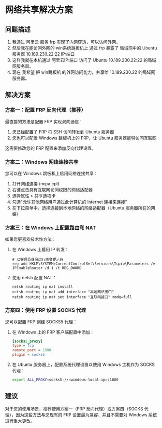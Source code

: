 # 网络共享解决方案

## 问题描述

1. 我通过 阿里云 服务 frp 实现了内网穿透，可以访问外网。
2. 然后我在能访问外网的 win系统跳板机上 通过 frp 暴露了 局域网中的 Ubuntu 服务器 10.189.230.22:22 IP:端口
3. 这样我就在本机通过 阿里云IP:端口 访问了 Ubuntu 10.189.230.22:22 的局域网服务器。
4. 现在 我希望 把 win跳板机 的外网访问能力，共享给 10.189.230.22 的局域网服务器。

## 解决方案

### 方案一：配置 FRP 反向代理（推荐）

最直接的方法是配置 FRP 实现双向通信：

1. 您已经配置了 FRP 将 SSH 访问转发到 Ubuntu 服务器
2. 您也可以配置 Windows 跳板机上的 FRP，让 Ubuntu 服务器能够访问互联网

这需要修改您的 FRP 配置来添加反向代理设置。

### 方案二：Windows 网络连接共享

您可以在 Windows 跳板机上启用网络连接共享：

1. 打开网络连接 (ncpa.cpl)
2. 右键点击具有互联网访问权限的网络适配器
3. 选择属性 > 共享选项卡
4. 勾选"允许其他网络用户通过此计算机的 Internet 连接来连接"
5. 在下拉菜单中，选择连接到本地网络的网络适配器（Ubuntu 服务器所在的网络）

### 方案三：在 Windows 上配置路由和 NAT

如果您更喜欢技术性方法：

1. 在 Windows 上启用 IP 转发：
   ```
   # 以管理员身份运行命令提示符
   reg add HKLM\SYSTEM\CurrentControlSet\Services\Tcpip\Parameters /v IPEnableRouter /d 1 /t REG_DWORD
   ```

2. 使用 netsh 配置 NAT：
   ```
   netsh routing ip nat install
   netsh routing ip nat add interface "本地网络接口"
   netsh routing ip nat set interface "互联网接口" mode=full
   ```

### 方案四：使用 FRP 设置 SOCKS 代理

您可以配置 FRP 创建 SOCKS5 代理：

1. 在 Windows 上的 FRP 客户端配置中添加：
   ```ini
   [socks5_proxy]
   type = tcp
   remote_port = 1080
   plugin = socks5
   ```

2. 在 Ubuntu 服务器上，配置系统代理设置以使用 Windows 主机作为 SOCKS 代理：
   ```bash
   export ALL_PROXY=socks5://<windows-local-ip>:1080
   ```

## 建议

对于您的使用场景，推荐使用方案一（FRP 反向代理）或方案四（SOCKS 代理），因为这些方法与您现有的 FRP 设置最为兼容，并且不需要对 Windows 系统进行重大更改。